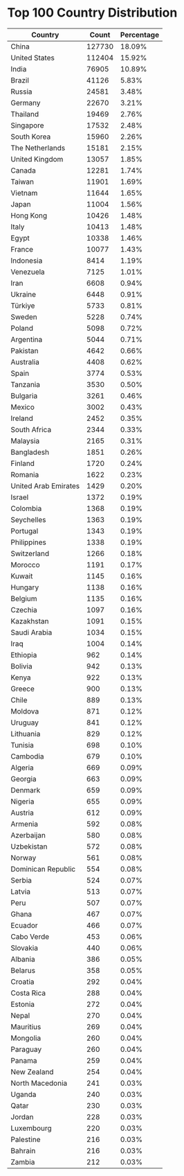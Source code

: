 # Top 100 Country Distribution
| Country | Count | Percentage |
|----|----|----|
| China | 127730 | 18.09% |
| United States | 112404 | 15.92% |
| India | 76905 | 10.89% |
| Brazil | 41126 | 5.83% |
| Russia | 24581 | 3.48% |
| Germany | 22670 | 3.21% |
| Thailand | 19469 | 2.76% |
| Singapore | 17532 | 2.48% |
| South Korea | 15960 | 2.26% |
| The Netherlands | 15181 | 2.15% |
| United Kingdom | 13057 | 1.85% |
| Canada | 12281 | 1.74% |
| Taiwan | 11901 | 1.69% |
| Vietnam | 11644 | 1.65% |
| Japan | 11004 | 1.56% |
| Hong Kong | 10426 | 1.48% |
| Italy | 10413 | 1.48% |
| Egypt | 10338 | 1.46% |
| France | 10077 | 1.43% |
| Indonesia | 8414 | 1.19% |
| Venezuela | 7125 | 1.01% |
| Iran | 6608 | 0.94% |
| Ukraine | 6448 | 0.91% |
| Türkiye | 5733 | 0.81% |
| Sweden | 5228 | 0.74% |
| Poland | 5098 | 0.72% |
| Argentina | 5044 | 0.71% |
| Pakistan | 4642 | 0.66% |
| Australia | 4408 | 0.62% |
| Spain | 3774 | 0.53% |
| Tanzania | 3530 | 0.50% |
| Bulgaria | 3261 | 0.46% |
| Mexico | 3002 | 0.43% |
| Ireland | 2452 | 0.35% |
| South Africa | 2344 | 0.33% |
| Malaysia | 2165 | 0.31% |
| Bangladesh | 1851 | 0.26% |
| Finland | 1720 | 0.24% |
| Romania | 1622 | 0.23% |
| United Arab Emirates | 1429 | 0.20% |
| Israel | 1372 | 0.19% |
| Colombia | 1368 | 0.19% |
| Seychelles | 1363 | 0.19% |
| Portugal | 1343 | 0.19% |
| Philippines | 1338 | 0.19% |
| Switzerland | 1266 | 0.18% |
| Morocco | 1191 | 0.17% |
| Kuwait | 1145 | 0.16% |
| Hungary | 1138 | 0.16% |
| Belgium | 1135 | 0.16% |
| Czechia | 1097 | 0.16% |
| Kazakhstan | 1091 | 0.15% |
| Saudi Arabia | 1034 | 0.15% |
| Iraq | 1004 | 0.14% |
| Ethiopia | 962 | 0.14% |
| Bolivia | 942 | 0.13% |
| Kenya | 922 | 0.13% |
| Greece | 900 | 0.13% |
| Chile | 889 | 0.13% |
| Moldova | 871 | 0.12% |
| Uruguay | 841 | 0.12% |
| Lithuania | 829 | 0.12% |
| Tunisia | 698 | 0.10% |
| Cambodia | 679 | 0.10% |
| Algeria | 669 | 0.09% |
| Georgia | 663 | 0.09% |
| Denmark | 659 | 0.09% |
| Nigeria | 655 | 0.09% |
| Austria | 612 | 0.09% |
| Armenia | 592 | 0.08% |
| Azerbaijan | 580 | 0.08% |
| Uzbekistan | 572 | 0.08% |
| Norway | 561 | 0.08% |
| Dominican Republic | 554 | 0.08% |
| Serbia | 524 | 0.07% |
| Latvia | 513 | 0.07% |
| Peru | 507 | 0.07% |
| Ghana | 467 | 0.07% |
| Ecuador | 466 | 0.07% |
| Cabo Verde | 453 | 0.06% |
| Slovakia | 440 | 0.06% |
| Albania | 386 | 0.05% |
| Belarus | 358 | 0.05% |
| Croatia | 292 | 0.04% |
| Costa Rica | 288 | 0.04% |
| Estonia | 272 | 0.04% |
| Nepal | 270 | 0.04% |
| Mauritius | 269 | 0.04% |
| Mongolia | 260 | 0.04% |
| Paraguay | 260 | 0.04% |
| Panama | 259 | 0.04% |
| New Zealand | 254 | 0.04% |
| North Macedonia | 241 | 0.03% |
| Uganda | 240 | 0.03% |
| Qatar | 230 | 0.03% |
| Jordan | 228 | 0.03% |
| Luxembourg | 220 | 0.03% |
| Palestine | 216 | 0.03% |
| Bahrain | 216 | 0.03% |
| Zambia | 212 | 0.03% |
